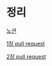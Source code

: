 # 정리
[노션](https://purrfect-fisherman-d0b.notion.site/bdb5b296c70f427e818a89e152f5035d?v=c29af275c0404e69b03659949f1bfaab)

[1장 pull request](https://github.com/qudtjs0753/OOD_code/pull/1)

[2장 pull request](https://github.com/qudtjs0753/OOD_code/pull/2)

